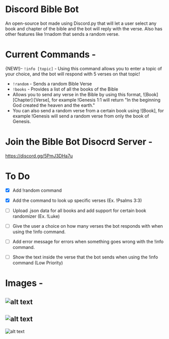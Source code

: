 # Discord Bible Bot
An open-source bot made using Discord.py that will let a user select any book and chapter of the bible and the bot will reply with the verse. Also has other features like !rnadom that sends a random verse.

# Current Commands - 
{NEW!}- `!info [topic]` - Using this command allows you to enter a topic of your choice, and the bot will respond with 5 verses on that topic!
- `!random` - Sends a random Bible Verse
- `!books` - Provides a list of all the books of the Bible
- Allows you to send any verse in the Bible by using this format, ![Book] [Chapter]:[Verse], for example !Genesis 1:1 will return "In the beginning God created the heaven and the earth."
- You can also send a random verse from a certain book using ![Book], for example !Genesis will send a random verse from only the book of Genesis.

# Join the Bible Bot Disocrd Server -
https://discord.gg/5PmJ3DHa7u

# To Do

- [x] Add !random command
- [x] Add the command to look up specific verses (Ex. !Psalms 3:3) 
- [ ] Upload .json data for all books and add support for certain book randomizer (Ex. !Luke)
- [ ] Give the user a choice on how many verses the bot responds with when using the !info command.
- [ ] Add error message for errors when something goes wrong with the !info command.
- [ ] Show the text inside the verse that the bot sends when using the !info command (Low Priority)


# Images - 
![alt text](https://media.discordapp.net/attachments/1067344909578813460/1068364377813692426/image.png)
------
![alt text](https://media.discordapp.net/attachments/1067344909578813460/1068364938030100510/image.png)
------
![alt text](https://media.discordapp.net/attachments/1068051050751344732/1069102724857217094/image.png)
